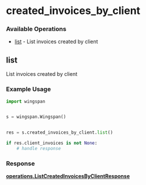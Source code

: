 # created_invoices_by_client

### Available Operations

* [list](#list) - List invoices created by client

## list

List invoices created by client

### Example Usage

```python
import wingspan


s = wingspan.Wingspan()


res = s.created_invoices_by_client.list()

if res.client_invoices is not None:
    # handle response
```


### Response

**[operations.ListCreatedInvoicesByClientResponse](../../models/operations/listcreatedinvoicesbyclientresponse.md)**

